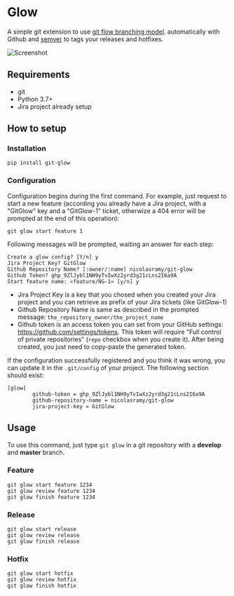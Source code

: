 # Glow
A simple git extension to use [git flow branching model](http://nvie.com/posts/a-successful-git-branching-model/). automatically with Github 
and [semver](https://semver.org/) to tags your releases and hotfixes.

![Screenshot](./images/screenshot-20210211-141619.png)

## Requirements

- git
- Python 3.7+
- Jira project already setup

## How to setup

### Installation

```shell
pip install git-glow
```

### Configuration

Configuration begins during the first command.
For example, just request to start a new feature (according you already have a Jira project, with a "GitGlow" key and a "GitGlow-1" ticket, otherwize a 404 error will be prompted at the end of this operation):

```shell
git glow start feature 1
```

Following messages will be prompted, waiting an answer for each step:

```shell
Create a glow config? [Y/n] y
Jira Project Key? GitGlow
Github Repository Name? [:owner/:name] nicolasramy/git-glow
Github Token? 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
Start feature name: «feature/NG-1» [y/n] y
```

- Jira Project Key is a key that you chosed when you created your Jira project and you can retrieve as prefix of your Jira tickets (like GitGlow-1)
- Github Repository Name is same as described in the prompted message: `the_repository_owner/the_project_name`
- Github token is an access token you can set from your GitHub settings: https://github.com/settings/tokens.
  This token will require "Full control of private repositories" (`repo` checkbox when you create it).
  After being created, you just need to copy-paste the generated token.

If the configuration successfully registered and you think it was wrong, you can update it in the `.git/config` of your project. The following section should exist:

```
[glow]
        github-token = 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
        github-repository-name = nicolasramy/git-glow
        jira-project-key = GitGlow
```

## Usage

To use this command, just type ```git glow``` in a git repository
with a **develop** and **master** branch.

### Feature

```shell
git glow start feature 1234
git glow review feature 1234
git glow finish feature 1234
```

### Release

```shell
git glow start release
git glow review release
git glow finish release
```

### Hotfix

```shell
git glow start hotfix
git glow review hotfix
git glow finish hotfix
```
